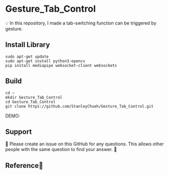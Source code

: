 # Gesture_Tab_Control
💡 In this repository, I made a tab-switching function can be triggered by gesture.

## Install Library
```
sudo apt-get update
sudo apt-get install python3-opencv
pip install mediapipe websocket-client websockets
```

## Build
``` 
cd ~
mkdir Gesture_Tab_Control
cd Gesture_Tab_Control
git clone https://github.com/StanleyChueh/Gesture_Tab_Control.git
```
DEMO:

## Support
🤝 Please create an issue on this GitHub for any questions. This allows other people with the same question to find your answer. 🤝

## Reference📌

